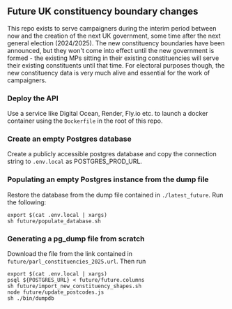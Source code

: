 ## Future UK constituency boundary changes

This repo exists to serve campaigners during the interim period between now and the creation of the next UK government, some time after the next general election (2024/2025).
The new constituency boundaries have been announced, but they won't come into effect until the new government is formed - the existing MPs sitting in their existing constituencies will serve their existing constituents until that time.
For electoral purposes though, the new constituency data is very much alive and essential for the work of campaigners.

### Deploy the API

Use a service like Digital Ocean, Render, Fly.io etc. to launch a docker container using the `Dockerfile` in the root of this repo.

### Create an empty Postgres database

Create a publicly accessible postgres database and copy the connection string to `.env.local` as POSTGRES_PROD_URL.

### Populating an empty Postgres instance from the dump file

Restore the database from the dump file contained in `./latest_future`. Run the following:

```
export $(cat .env.local | xargs)
sh future/populate_database.sh
```

### Generating a pg_dump file from scratch

Download the file from the link contained in `future/parl_constituencies_2025.url`.
Then run

```
export $(cat .env.local | xargs)
psql ${POSTGRES_URL} < future/future.columns
sh future/import_new_constituency_shapes.sh
node future/update_postcodes.js
sh ./bin/dumpdb
```
